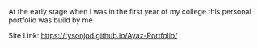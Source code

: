 At the early stage when i was in the first year of my college this personal portfolio was build by me

Site Link: https://tysonjod.github.io/Ayaz-Portfolio/
